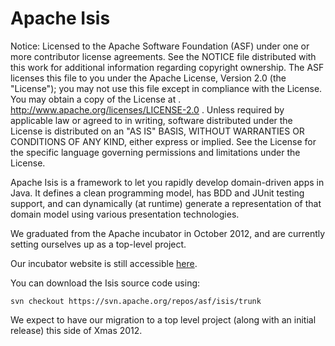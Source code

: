 # Apache Isis

Notice:    Licensed to the Apache Software Foundation (ASF) under one
           or more contributor license agreements.  See the NOTICE file
           distributed with this work for additional information
           regarding copyright ownership.  The ASF licenses this file
           to you under the Apache License, Version 2.0 (the
           "License"); you may not use this file except in compliance
           with the License.  You may obtain a copy of the License at
           .
             http://www.apache.org/licenses/LICENSE-2.0
           .
           Unless required by applicable law or agreed to in writing,
           software distributed under the License is distributed on an
           "AS IS" BASIS, WITHOUT WARRANTIES OR CONDITIONS OF ANY
           KIND, either express or implied.  See the License for the
           specific language governing permissions and limitations
           under the License.


Apache Isis is a framework to let you rapidly develop domain-driven apps in Java. It defines a clean programming model, has BDD and JUnit testing support, and can dynamically (at runtime) generate a representation of that domain model using various presentation technologies.

We graduated from the Apache incubator in October 2012, and are currently setting ourselves up as a top-level project.

Our incubator website is still accessible [here](http://incubator.apache.org/isis "Apache Isis (incubator website)").

You can download the Isis source code using:

    svn checkout https://svn.apache.org/repos/asf/isis/trunk

We expect to have our migration to a top level project (along with an initial release) this side of Xmas 2012.